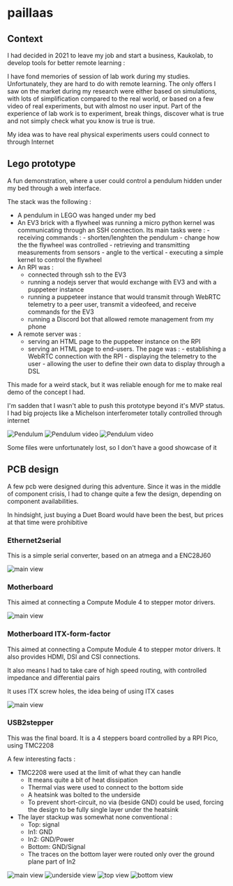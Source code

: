 # paillaas

## Context

I had decided in 2021 to leave my job and start a business, Kaukolab, to develop tools for better remote learning :

I have fond memories of session of lab work during my studies. Unfortunately, they are hard to do with remote learning. The only offers I saw on the market during my research were either based on simulations, with lots of simplification compared to the real world, or based on a few video of real experiments, but with almost no user input. Part of the experience of lab work is to experiment, break things, discover what is true and not simply check what you know is true is true.

My idea was to have real physical experiments users could connect to through Internet

## Lego prototype

A fun demonstration, where a user could control a pendulum hidden under my bed through a web interface.

The stack was the following :

- A pendulum in LEGO was hanged under my bed
- An EV3 brick with a flywheel was running a micro python kernel was communicating through an SSH connection.
  Its main tasks were : - receiving commands : - shorten/lenghten the pendulum - change how the the flywheel was controlled - retrieving and transmitting measurements from sensors - angle to the vertical - executing a simple kernel to control the flywheel
- An RPI was :
  - connected through ssh to the EV3
  - running a nodejs server that would exchange with EV3 and with a puppeteer instance
  - running a puppeteer instance that would transmit through WebRTC telemetry to a peer user, transmit a videofeed, and receive commands for the EV3
  - running a Discord bot that allowed remote management from my phone
- A remote server was :
  - serving an HTML page to the puppeteer instance on the RPI
  - serving an HTML page to end-users.
    The page was : - establishing a WebRTC connection with the RPI - displaying the telemetry to the user - allowing the user to define their own data to display through a DSL

This made for a weird stack, but it was reliable enough for me to make real demo of the concept I had.

I'm sadden that I wasn't able to push this prototype beyond it's MVP status. I had big projects like a Michelson interferometer totally controlled through internet

![Pendulum](./images%20for%20README/pendule_1.jpg 'Angle measurement')
![Pendulum video](./images%20for%20README/pendule_2.gif)
![Pendulum video](./images%20for%20README/pendule_3.gif)

Some files were unfortunately lost, so I don't have a good showcase of it

## PCB design

A few pcb were designed during this adventure. Since it was in the middle of component crisis, I had to change quite a few the design, depending on component availabilities.

In hindsight, just buying a Duet Board would have been the best, but prices at that time were prohibitive

### Ethernet2serial

This is a simple serial converter, based on an atmega and a ENC28J60

![main view](./images%20for%20README/ethernet2serial.png 'Ethernet2Serial')

### Motherboard

This aimed at connecting a Compute Module 4 to stepper motor drivers.

![main view](./images%20for%20README/motherboard.png 'Motherboard')

### Motherboard ITX-form-factor

This aimed at connecting a Compute Module 4 to stepper motor drivers. It also provides HDMI, DSI and CSI connections.

It also means I had to take care of high speed routing, with controlled impedance and differential pairs

It uses ITX screw holes, the idea being of using ITX cases

![main view](./images%20for%20README/motherboard_mini-itx.png 'Motherboard')

### USB2stepper

This was the final board. It is a 4 steppers board controlled by a RPI Pico, using TMC2208

A few interesting facts :

- TMC2208 were used at the limit of what they can handle
  - It means quite a bit of heat dissipation
  - Thermal vias were used to connect to the bottom side
  - A heatsink was bolted to the underside
  - To prevent short-circuit, no via (beside GND) could be used, forcing the design to be fully single layer under the heatsink
- The layer stackup was somewhat none conventional :
  - Top: signal
  - In1: GND
  - In2: GND/Power
  - Bottom: GND/Signal
  - The traces on the bottom layer were routed only over the ground plane part of In2

![main view](./images%20for%20README/usb2stepper.png 'USB2stepper')
![underside view](./images%20for%20README/usb2stepper-verso.png 'USB2stepper')
![top view](./images%20for%20README/usb2stepper-top.png 'USB2stepper')
![bottom view](./images%20for%20README/usb2stepper-bottom.png 'USB2stepper')
